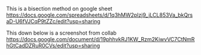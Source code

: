 This is a bisection method on google sheet
https://docs.google.com/spreadsheets/d/1q3hMW2plzj9_jLCL853Va_bkQrsaD-U6fVJCqP9tZZc/edit?usp=sharing

This down below is a screenshot from collab
https://docs.google.com/document/d/19phhvkRJ1KW_Rzm2KiwvVC7CtNmRhGtCadDZRuR0CVs/edit?usp=sharing

